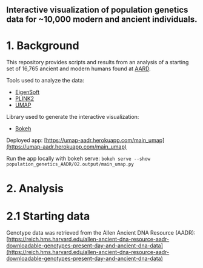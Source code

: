 

## Interactive visualization of population genetics data for \~10,000 modern and ancient individuals.

# 1. Background
This repository provides scripts and results from an analysis of a starting set of 16,765 ancient and modern humans found at [AARD](https://reich.hms.harvard.edu/allen-ancient-dna-resource-aadr-downloadable-genotypes-present-day-and-ancient-dna-data).

Tools used to analyze the data:
 - [EigenSoft](https://github.com/DReichLab/EIG)
 - [PLINK2](https://www.cog-genomics.org/plink/2.0/)
 - [UMAP](https://github.com/lmcinnes/umap)

Library used to generate the interactive visualization:
 - [Bokeh](https://github.com/bokeh/bokeh)

Deployed app:
[https://umap-aadr.herokuapp.com/main_umap](https://umap-aadr.herokuapp.com/main_umap)

Run the app locally with bokeh serve:
`bokeh serve --show population_genetics_AADR/02.output/main_umap.py`


# 2. Analysis

# 2.1 Starting data
Genotype data was retrieved from the Allen Ancient DNA Resource (AADR):
[https://reich.hms.harvard.edu/allen-ancient-dna-resource-aadr-downloadable-genotypes-present-day-and-ancient-dna-data](https://reich.hms.harvard.edu/allen-ancient-dna-resource-aadr-downloadable-genotypes-present-day-and-ancient-dna-data)



